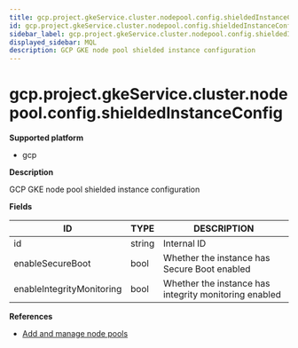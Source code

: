 ```yaml
---
title: gcp.project.gkeService.cluster.nodepool.config.shieldedInstanceConfig
id: gcp.project.gkeService.cluster.nodepool.config.shieldedInstanceConfig
sidebar_label: gcp.project.gkeService.cluster.nodepool.config.shieldedInstanceConfig
displayed_sidebar: MQL
description: GCP GKE node pool shielded instance configuration
---
```


# gcp.project.gkeService.cluster.nodepool.config.shieldedInstanceConfig

**Supported platform**

- gcp

**Description**

GCP GKE node pool shielded instance configuration

**Fields**

| ID                        | TYPE   | DESCRIPTION                                           |
| ------------------------- | ------ | ----------------------------------------------------- |
| id                        | string | Internal ID                                           |
| enableSecureBoot          | bool   | Whether the instance has Secure Boot enabled          |
| enableIntegrityMonitoring | bool   | Whether the instance has integrity monitoring enabled |

**References**

- [Add and manage node pools](https://cloud.google.com/kubernetes-engine/docs/how-to/node-pools)
